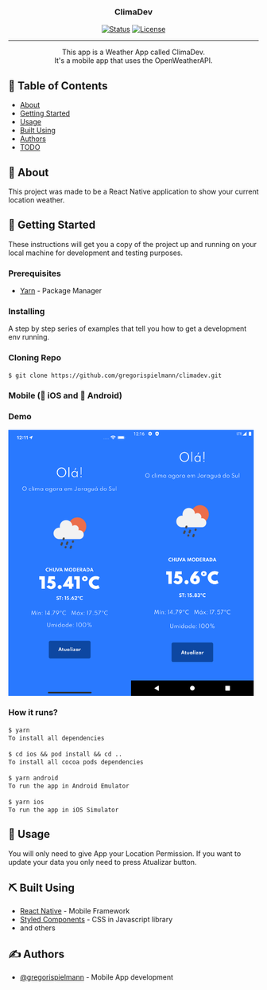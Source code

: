 <h3 align="center">ClimaDev</h3>

<div align="center">

[![Status](https://img.shields.io/badge/status-active-success.svg)]()
[![License](https://img.shields.io/badge/license-MIT-blue.svg)](/LICENSE)

</div>

---

<p align="center"> This app is a Weather App called ClimaDev.
<br>
It's a mobile app that uses the OpenWeatherAPI.
    <br> 
</p>

## 📝 Table of Contents

- [About](#about)
- [Getting Started](#getting_started)
- [Usage](#usage)
- [Built Using](#built_using)
- [Authors](#authors)
- [TODO](#todo)

## 🧐 About <a name = "about"></a>

This project was made to be a React Native application to show your current location weather.

## 🏁 Getting Started <a name = "getting_started"></a>

These instructions will get you a copy of the project up and running on your local machine for development and testing purposes.

### Prerequisites

- [Yarn](https://yarnpkg.com/lang/en/) - Package Manager

### Installing

A step by step series of examples that tell you how to get a development env running.

### Cloning Repo

```
$ git clone https://github.com/gregorispielmann/climadev.git
```

### Mobile (:apple: iOS and :robot: Android)

### Demo

<div style="display: flex;">

<img src="screenshots/ios.png" width="49%">
<img src="screenshots/android.png" width="49%">

</div>

### How it runs?

```
$ yarn
To install all dependencies

$ cd ios && pod install && cd ..
To install all cocoa pods dependencies

$ yarn android
To run the app in Android Emulator

$ yarn ios
To run the app in iOS Simulator
```

## 🎈 Usage <a name="usage"></a>

You will only need to give App your Location Permission.
If you want to update your data you only need to press Atualizar button.

## ⛏️ Built Using <a name = "built_using"></a>

- [React Native](https://react-native.org/) - Mobile Framework
- [Styled Components](https://www.styled-components.com/) - CSS in Javascript library
- and others

## ✍️ Authors <a name = "authors"></a>

- [@gregorispielmann](https://github.com/gregorispielmann) - Mobile App development
